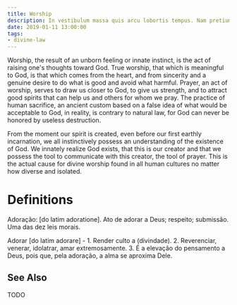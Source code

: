 ```yaml
---
title: Worship
description: In vestibulum massa quis arcu lobortis tempus. Nam pretium arcu in odio vulputate luctus.
date: 2019-01-11 13:00:00
tags: 
- divine-law
---
```


Worship, the result of an unborn feeling or innate instinct, is the act of raising one's thoughts toward God.  True worship, that which is meaningful to God, is that which comes from the heart, and from sincerity and a genuine desire to do what is good and avoid what harmful.  Prayer, an act of worship, serves to draw us closer to God, to give us strength, and to attract good spirits that can help us and others for whom we pray.  The practice of human sacrifice, an ancient custom based on a false idea of what would be acceptable to God, in reality, is contrary to natural law, for God can never be honored by useless destruction.

From the moment our spirit is created, even before our first earthly incarnation, we all instinctively possess an understanding of the existence of God. We innately realize God exists, that this is our creator and that we possess the tool to communicate with this creator, the tool of prayer. This is the actual cause for divine worship found in all human cultures no matter how diverse and isolated. 

# Definitions
Adoração: [do latim adoratione]. Ato de adorar a Deus; respeito; submissão. Uma das dez leis morais.

Adorar [do latim adorare] - 1. Render culto a (divindade). 2. Reverenciar, venerar, idolatrar, amar extremosamente. 3. É a elevação do pensamento a Deus, pois que, pela adoração, a alma se aproxima Dele.


## See Also
TODO



